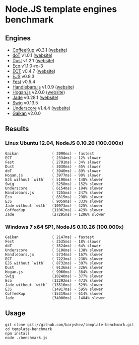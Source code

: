 # Node.JS template engines benchmark

## Engines

- [CoffeeKup](https://github.com/mauricemach/coffeekup) v0.3.1 ([website](http://coffeekup.org/))
- [doT](https://github.com/olado/doT) v1.0.1 ([website](http://olado.github.com/doT/))
- [Dust](https://github.com/linkedin/dustjs) v1.2.1 ([website](http://linkedin.github.com/dustjs/))
- [Eco](https://github.com/sstephenson/eco) v1.1.0-rc-3
- [ECT](https://github.com/baryshev/ect) v0.4.7 ([website](http://ectjs.com/))
- [EJS](https://github.com/visionmedia/ejs) v0.8.3
- [Fest](https://github.com/mailru/fest) v0.5.4
- [Handlebars.js](https://github.com/wycats/handlebars.js/) v1.0.9 ([website](http://handlebarsjs.com/))
- [Hogan.js](https://github.com/twitter/hogan.js) v2.0.0 ([website](http://twitter.github.com/hogan.js/))
- [Jade](https://github.com/visionmedia/jade) v0.28.1 ([website](http://jade-lang.com/))
- [Swig](https://github.com/paularmstrong/swig) v0.13.5
- [Underscore](https://github.com/documentcloud/underscore) v1.4.4 ([website](http://underscorejs.org/))
- [Gaikan](https://github.com/Deathspike/gaikan) v2.0.0

## Results

### Linux Ubuntu 12.04, NodeJS 0.10.26 (100.000x)

	Gaikan               ( 2090ms) - fastest
	ECT                  ( 2334ms) - 12% slower
	Fest                 ( 2791ms) - 34% slower
	Dust                 ( 3030ms) - 45% slower
	doT                  ( 3940ms) - 89% slower
	Hogan.js             ( 3977ms) - 90% slower
	EJS without `with`   ( 5190ms) - 148% slower
	Swig                 ( 5258ms) - 152% slower
	Underscore           ( 6154ms) - 194% slower
	Handlebars.js        ( 7255ms) - 247% slower
	Eco                  ( 8315ms) - 298% slower
	EJS                  ( 9059ms) - 333% slower
	Jade without `with`  (10973ms) - 425% slower
	CoffeeKup            (11062ms) - 429% slower
	Jade                 (27295ms) - 1206% slower

### Windows 7 x64 SP1, NodeJS 0.10.26 (100.000x)

	Gaikan               ( 2147ms) - fastest
	Fest                 ( 2535ms) - 18% slower
	doT                  ( 3524ms) - 64% slower
	Underscore           ( 5108ms) - 138% slower
	Handlebars.js        ( 5734ms) - 167% slower
	ECT                  ( 7223ms) - 236% slower
	EJS without `with`   ( 8732ms) - 307% slower
	Dust                 ( 9136ms) - 326% slower
	Hogan.js             ( 9960ms) - 364% slower
	Swig                 (10240ms) - 377% slower
	Eco                  (12292ms) - 473% slower
	Jade without `with`  (13510ms) - 529% slower
	EJS                  (14917ms) - 595% slower
	CoffeeKup            (15319ms) - 614% slower
	Jade                 (34000ms) - 1484% slower
	
## Usage

	git clone git://github.com/baryshev/template-benchmark.git
	cd template-benchmark
	npm install
	node ./benchmark.js
